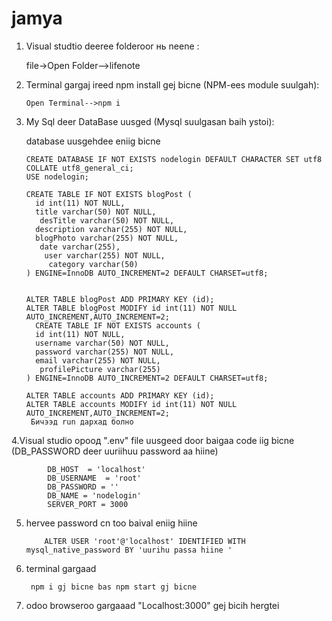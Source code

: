 # jamya
1. Visual studtio deeree folderoor нь neene :

    
    file->Open Folder-->lifenote
    
    

2.  Terminal gargaj ireed npm install gej bicne (NPM-ees module suulgah):

        Open Terminal-->npm i
    
    
3.  My Sql deer DataBase uusged (Mysql suulgasan baih ystoi):

    database uusgehdee eniig bicne 
       
        CREATE DATABASE IF NOT EXISTS nodelogin DEFAULT CHARACTER SET utf8 COLLATE utf8_general_ci;
        USE nodelogin;

        CREATE TABLE IF NOT EXISTS blogPost (
          id int(11) NOT NULL,
          title varchar(50) NOT NULL,
           desTitle varchar(50) NOT NULL,
          description varchar(255) NOT NULL,
          blogPhoto varchar(255) NOT NULL,
           date varchar(255),
            user varchar(255) NOT NULL,
             category varchar(50)
        ) ENGINE=InnoDB AUTO_INCREMENT=2 DEFAULT CHARSET=utf8;


        ALTER TABLE blogPost ADD PRIMARY KEY (id);
        ALTER TABLE blogPost MODIFY id int(11) NOT NULL AUTO_INCREMENT,AUTO_INCREMENT=2;
          CREATE TABLE IF NOT EXISTS accounts (
          id int(11) NOT NULL,
          username varchar(50) NOT NULL,
          password varchar(255) NOT NULL,
          email varchar(255) NOT NULL,
           profilePicture varchar(255)
        ) ENGINE=InnoDB AUTO_INCREMENT=2 DEFAULT CHARSET=utf8;

        ALTER TABLE accounts ADD PRIMARY KEY (id);
        ALTER TABLE accounts MODIFY id int(11) NOT NULL AUTO_INCREMENT,AUTO_INCREMENT=2;     
         Бичээд run дархад болно
         
         
4.Visual studio ороод ".env" file uusgeed door baigaa code iig bicne
       (DB_PASSWORD deer uuriihuu password aa hiine)
   
            DB_HOST  = 'localhost'
            DB_USERNAME  = 'root'
            DB_PASSWORD = ''
            DB_NAME = 'nodelogin'
            SERVER_PORT = 3000
                      
5. hervee password cn too baival eniig hiine

           ALTER USER 'root'@'localhost' IDENTIFIED WITH mysql_native_password BY 'uurihu passa hiine '
           
6. terminal gargaad 
        
        npm i gj bicne bas npm start gj bicne 
        
7.  odoo  browseroo gargaaad "Localhost:3000" gej bicih hergtei 



